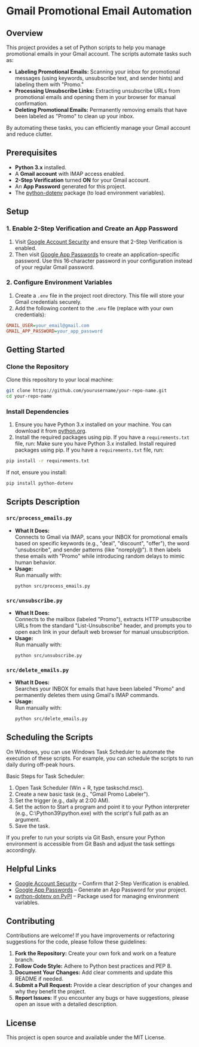 # Gmail Promotional Email Automation

## Overview
This project provides a set of Python scripts to help you manage promotional emails in your Gmail account. The scripts automate tasks such as:
- **Labeling Promotional Emails:** Scanning your inbox for promotional messages (using keywords, unsubscribe text, and sender hints) and labeling them with "Promo."
- **Processing Unsubscribe Links:** Extracting unsubscribe URLs from promotional emails and opening them in your browser for manual confirmation.
- **Deleting Promotional Emails:** Permanently removing emails that have been labeled as "Promo" to clean up your inbox.

By automating these tasks, you can efficiently manage your Gmail account and reduce clutter.

## Prerequisites
- **Python 3.x** installed.
- A **Gmail account** with IMAP access enabled.
- **2-Step Verification** turned **ON** for your Gmail account.
- An **App Password** generated for this project.
- The [python-dotenv](https://pypi.org/project/python-dotenv/) package (to load environment variables).

## Setup

### 1. Enable 2-Step Verification and Create an App Password
1. Visit [Google Account Security](https://myaccount.google.com/security) and ensure that 2-Step Verification is enabled.
2. Then visit [Google App Passwords](https://myaccount.google.com/apppasswords) to create an application-specific password. Use this 16‑character password in your configuration instead of your regular Gmail password.

### 2. Configure Environment Variables
1. Create a `.env` file in the project root directory. This file will store your Gmail credentials securely.
2. Add the following content to the `.env` file (replace with your own credentials):

```ini
GMAIL_USER=your_email@gmail.com
GMAIL_APP_PASSWORD=your_app_password
```

## Getting Started

### Clone the Repository
Clone this repository to your local machine:
```bash
git clone https://github.com/yourusername/your-repo-name.git
cd your-repo-name
```
### Install Dependencies
1. Ensure you have Python 3.x installed on your machine. You can download it from [python.org](https://www.python.org/downloads/).
2. Install the required packages using pip. If you have a `requirements.txt` file, run:
Make sure you have Python 3.x installed. Install required packages using pip. If you have a `requirements.txt` file, run:

```bash
pip install -r requirements.txt
```

If not, ensure you install:

```bash
pip install python-dotenv
```

## Scripts Description

### `src/process_emails.py`
- **What It Does:**  
    Connects to Gmail via IMAP, scans your INBOX for promotional emails based on specific keywords (e.g., "deal", "discount", "offer"), the word "unsubscribe", and sender patterns (like "noreply@"). It then labels these emails with "Promo" while introducing random delays to mimic human behavior.
- **Usage:**  
    Run manually with:
    ```bash
    python src/process_emails.py
    ```

### `src/unsubscribe.py`
- **What It Does:**  
    Connects to the mailbox (labeled "Promo"), extracts HTTP unsubscribe URLs from the standard "List-Unsubscribe" header, and prompts you to open each link in your default web browser for manual unsubscription.
- **Usage:**  
    Run manually with:
    ```bash
    python src/unsubscribe.py
    ```

### `src/delete_emails.py`
- **What It Does:**  
    Searches your INBOX for emails that have been labeled "Promo" and permanently deletes them using Gmail's IMAP commands.
- **Usage:**  
    Run manually with:
    ```bash
    python src/delete_emails.py
    ```

## Scheduling the Scripts
On Windows, you can use Windows Task Scheduler to automate the execution of these scripts. For example, you can schedule the scripts to run daily during off-peak hours.

Basic Steps for Task Scheduler:
1. Open Task Scheduler (Win + R, type taskschd.msc).
2. Create a new basic task (e.g., "Gmail Promo Labeler").
3. Set the trigger (e.g., daily at 2:00 AM).
4. Set the action to Start a program and point it to your Python interpreter (e.g., C:\Python39\python.exe) with the script's full path as an argument.
5. Save the task.

If you prefer to run your scripts via Git Bash, ensure your Python environment is accessible from Git Bash and adjust the task settings accordingly.

## Helpful Links
- [Google Account Security](https://myaccount.google.com/security) – Confirm that 2-Step Verification is enabled.
- [Google App Passwords](https://myaccount.google.com/apppasswords) – Generate an App Password for your project.
- [python-dotenv on PyPI](https://pypi.org/project/python-dotenv/) – Package used for managing environment variables.

## Contributing
Contributions are welcome! If you have improvements or refactoring suggestions for the code, please follow these guidelines:
1. **Fork the Repository:** Create your own fork and work on a feature branch.
2. **Follow Code Style:** Adhere to Python best practices and PEP 8.
3. **Document Your Changes:** Add clear comments and update this README if needed.
4. **Submit a Pull Request:** Provide a clear description of your changes and why they benefit the project.
5. **Report Issues:** If you encounter any bugs or have suggestions, please open an issue with a detailed description.

## License
This project is open source and available under the MIT License.
